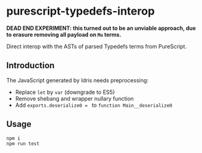 # purescript-typedefs-interop

**DEAD END EXPERIMENT: this turned out to be an unviable approach, due to erasure removing all payload on `Mu` terms.**

Direct interop with the ASTs of parsed Typedefs terms from PureScript.

## Introduction

The JavaScript generated by Idris needs preprocessing:

* Replace `let` by `var` (downgrade to ES5)
* Remove shebang and wrapper nullary function
* Add `exports.deserialize0 = ` to `function Main__deserialize0`

## Usage

```bash
npm i
npm run test
```
